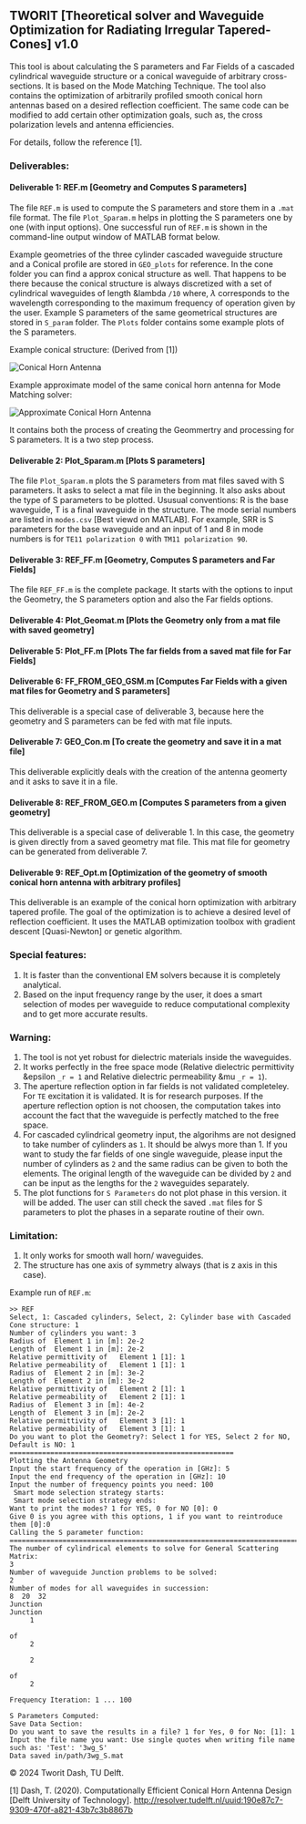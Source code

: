 ## TWORIT [Theoretical solver and Waveguide Optimization for Radiating Irregular Tapered-Cones] v1.0

This tool is about calculating the S parameters and Far Fields of a cascaded cylindrical waveguide structure or a conical waveguide of arbitrary cross-sections. It is based on the Mode Matching Technique. The tool also contains the optimization of arbitrarily profiled smooth conical horn antennas based on a desired reflection coefficient. The same code can be modified to add certain other optimization goals, such as, the cross polarization levels and antenna efficiencies. 


For details, follow the reference [1]. 

### Deliverables:

#### Deliverable 1: REF.m [Geometry and Computes S parameters]

The file `REF.m` is used to compute the S parameters and store them in a `.mat` file format. The file `Plot_Sparam.m` helps in plotting the S parameters one by one (with input options). One successful run of `REF.m` is shown in the command-line output window of MATLAB format below. 

Example geometries of the three cylinder cascaded waveguide structure and a Conical profile are stored in `GEO_plots` for reference. In the cone folder you can find a approx conical structure as well. That happens to be there because the conical structure is always discretized with a set of cylindrical waveguides of length &lambda `/10` where, $\lambda$ corresponds to the wavelength corresponding to the maximum frequency of operation given by the user. Example S parameters of the same geometrical structures are stored in `S_param` folder. The `Plots` folder contains some example plots of the S parameters. 

Example conical structure: (Derived from [1])

![Conical Horn Antenna](./GEO_plots/Cone/Cone_minxp.png)

Example approximate model of the same conical horn antenna for Mode Matching solver:

![Approximate Conical Horn Antenna](./GEO_plots/Cone/Cone_minxp_approx.png)

It contains both the process of creating the Geommertry and processing for S parameters. It is a two step process.

#### Deliverable 2: Plot_Sparam.m [Plots S parameters]

The file `Plot_Sparam.m` plots the S parameters from mat files saved with S parameters. It asks to
select a mat file in the beginning. It also asks about the type of S parameters to be plotted.
Ususual conventions: R is the base waveguide, T is a final waveguide in the structure. The mode serial 
numbers are listed in `modes.csv` [Best viewd on MATLAB]. For example, SRR is S parameters for the 
base waveguide and an input of 1 and 8 in mode numbers is for  `TE11 polarization 0` with 
`TM11 polarization 90`. 

#### Deliverable 3: REF_FF.m [Geometry, Computes S parameters and Far Fields]

The file `REF_FF.m` is the complete package. It starts with the options to input the Geometry,
the S parameters option and also the Far fields options. 

#### Deliverable 4: Plot_Geomat.m [Plots the Geometry only from a mat file with saved geometry]

#### Deliverable 5: Plot_FF.m [Plots The far fields from a saved mat file for Far Fields]

#### Deliverable 6: FF_FROM_GEO_GSM.m [Computes Far Fields with a given mat files for Geometry and S parameters]

This deliverable is a special case of deliverable 3, because here the geometry and S parameters can be fed with
mat file inputs. 

#### Deliverable 7: GEO_Con.m [To create the geometry and save it in a mat file]

This deliverable explicitly deals with the creation of the antenna geomerty and it asks to save it in a file.

#### Deliverable 8: REF_FROM_GEO.m [Computes S parameters from a given geometry]

This deliverable is a special case of deliverable 1. In this case, the geometry is given directly from a saved 
geometry mat file. This mat file for geometry can be generated from deliverable 7.

#### Deliverable 9: REF_Opt.m [Optimization of the geometry of smooth conical horn antenna with arbitrary profiles]

This deliverable is an example of the conical horn optimization with arbitrary tapered profile. The goal of the optimization is to achieve a desired level of reflection coefficient. It uses the MATLAB optimization toolbox with gradient descent [Quasi-Newton] or genetic algorithm. 

### Special features:

1) It is faster than the conventional EM solvers because it is completely analytical.
2) Based on the input frequency range by the user, it does a smart selection of modes per waveguide to reduce computational complexity and to get more accurate results. 

### Warning:

1. The tool is not yet robust for dielectric materials inside the waveguides. 
2. It works perfectly in the free space mode (Relative dielectric permittivity &epsilon `_r = 1` and Relative dielectric permeability &mu `_r = 1`).
3. The aperture reflection option in far fields is not validated completeley. For `TE` excitation it is validated.
It is for research purposes. If the aperture reflection option is not choosen, the computation takes into account
the fact that the waveguide is perfectly matched to the free space. 
4. For cascaded cylindrical geometry input, the algorihms are not designed to take number of cylinders as `1`.
It should be alwys more than 1. If you want to study the far fields of one single waveguide, please input the
number of cylinders as `2` and the same radius can be given to both the elements. The original length of the 
waveguide can be divided by `2` and can be input as the lengths for the `2` waveguides separately.
5. The plot functions for `S Parameters` do not plot phase in this version. it will be added. The user can still
check the saved `.mat` files for S parameters to plot the phases in a separate routine of their own.

### Limitation:

1) It only works for smooth wall horn/ waveguides.
2) The structure has one axis of symmetry always (that is z axis in this case).

Example run of `REF.m`: 

``` 
>> REF
Select, 1: Cascaded cylinders, Select, 2: Cylinder base with Cascaded Cone structure: 1
Number of cylinders you want: 3
Radius of  Element 1 in [m]: 2e-2
Length of  Element 1 in [m]: 2e-2
Relative permittivity of   Element 1 [1]: 1
Relative permeability of   Element 1 [1]: 1
Radius of  Element 2 in [m]: 3e-2
Length of  Element 2 in [m]: 3e-2
Relative permittivity of   Element 2 [1]: 1
Relative permeability of   Element 2 [1]: 1
Radius of  Element 3 in [m]: 4e-2
Length of  Element 3 in [m]: 2e-2
Relative permittivity of   Element 3 [1]: 1
Relative permeability of   Element 3 [1]: 1
Do you want to plot the Geometry?: Select 1 for YES, Select 2 for NO, Default is NO: 1
=======================================================
Plotting the Antenna Geometry
Input the start frequency of the operation in [GHz]: 5
Input the end frequency of the operation in [GHz]: 10
Input the number of frequency points you need: 100
 Smart mode selection strategy starts: 
 Smart mode selection strategy ends: 
Want to print the modes? 1 for YES, 0 for NO [0]: 0
Give 0 is you agree with this options, 1 if you want to reintroduce them [0]:0
Calling the S parameter function: 
====================================================================================================
The number of cylindrical elements to solve for General Scattering Matrix: 
3
Number of waveguide Junction problems to be solved: 
2
Number of modes for all waveguides in succession: 
8  20  32
Junction
Junction
     1

of
     2

     2

of
     2

Frequency Iteration: 1 ... 100

S Parameters Computed: 
Save Data Section: 
Do you want to save the results in a file? 1 for Yes, 0 for No: [1]: 1
Input the file name you want: Use single quotes when writing file name such as: 'Test': '3wg_S'
Data saved in/path/3wg_S.mat

```
© 2024 Tworit Dash, TU Delft.



[1] Dash, T. (2020). Computationally Efficient Conical Horn Antenna Design [Delft University of Technology]. http://resolver.tudelft.nl/uuid:190e87c7-9309-470f-a821-43b7c3b8867b
